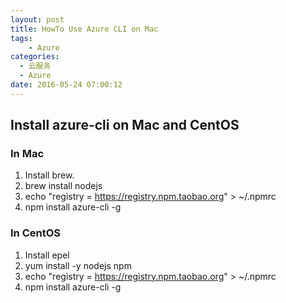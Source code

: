 ```yaml
---
layout: post
title: HowTo Use Azure CLI on Mac
tags: 
    - Azure
categories: 
  - 云服务
  - Azure
date: 2016-05-24 07:00:12
---
```



## Install azure-cli on Mac and CentOS

### In Mac

1. Install brew.
2. brew install nodejs
3. echo "registry = <https://registry.npm.taobao.org>" > ~/.npmrc
4. npm install azure-cli -g

### In CentOS

1. Install epel
2. yum install -y nodejs npm
3. echo "registry = <https://registry.npm.taobao.org>" > ~/.npmrc
4. npm install azure-cli -g
